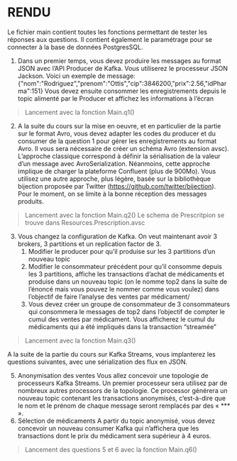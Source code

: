 # RENDU

Le fichier main contient toutes les fonctions permettant de tester les réponses aux questions.
Il contient également le paramétrage pour se connecter à la base de données PostgresSQL.

1. Dans un premier temps, vous devez produire les messages au format JSON avec l’API Producer
   de Kafka. Vous utiliserez le processeur JSON Jackson. Voici un exemple de message:
   {"nom":"Rodriguez","prenom":"Ottis","cip":3846200,"prix":2.56,"idPharma":151}
   Vous devez ensuite consommer les enregistrements depuis le topic alimenté par le Producer et
   affichez les informations à l’écran

> Lancement avec la fonction Main.q1()

2. A la suite du cours sur la mise en oeuvre, et en particulier de la partie sur le format Avro, vous
   devez adapter les codes du producer et du consumer de la question 1 pour gérer les enregistrements
   au format Avro.
   Il vous sera nécessaire de créer un schéma Avro (extension avsc).
   L’approche classique correspond à définir la sérialisation de la valeur d’un message avec
   AvroSerialization. Néanmoins, cette approche implique de charger la plateforme Confluent (plus de
   900Mo). Vous utilisez une autre approche, plus légère, basée sur la bibliothèque bijection proposée
   par Twitter (https://github.com/twitter/bijection).
   Pour le moment, on se limite à la bonne réception des messages produits.

> Lancement avec la fonction Main.q2()
> Le schema de Prescritpion se trouve dans Resources.Prescription.avsc

3. Vous changez la configuration de Kafka. On veut maintenant avoir 3 brokers, 3 partitions et un
   replication factor de 3. 
   1. Modifier le producer pour qu’il produise sur les 3 partitions d’un nouveau topic
   2. Modifier le consommateur précédent pour qu’il consomme depuis les 3 partitions, affiche les
   transactions d’achat de médicaments et produise dans un nouveau topic (on le nomme top2 dans la
   suite de l’énoncé mais vous pouvez le nommer comme vous voulez) dans l’objectif de faire
   l’analyse des ventes par médicament/
   3. Vous devez créer un groupe de consommateur de 3 consommateurs qui consommera le
   messages de top2 dans l’objectif de compter le cumul des ventes par médicament. Vous afficherez le
   cumul du médicaments qui a été impliqués dans la transaction “streamée”

> Lancement avec la fonction Main.q3()

A la suite de la partie du cours sur Kafka Streams, vous implanterez les questions suivantes, avec
une sérialization des flux en JSON.

5. Anonymisation des ventes
   Vous allez concevoir une topologie de processeurs Kafka Streams. Un premier processeur sera
   utilisez par de nombreux autres processors de la topologie. Ce processor générera un nouveau topic
   contenant les transactions anonymisés, c’est-à-dire que le nom et le prénom de chaque message
   seront remplacés par des « *** ».
6. Sélection de médicaments
   A partir du topic anonymisé, vous devez concevoir un nouveau consumer Kafka qui n’affichera que
   les transactions dont le prix du médicament sera supérieur à 4 euros.

> Lancement des questions 5 et 6 avec la fonction Main.q6()
